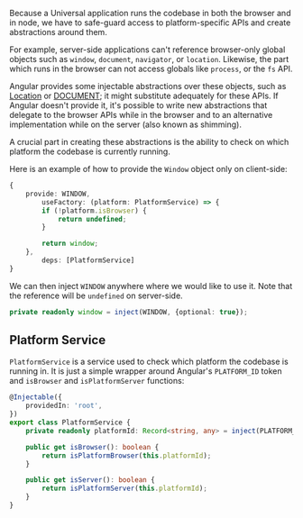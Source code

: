 Because a Universal application runs the codebase in both the browser and in node, we have to safe-guard access to platform-specific APIs and create abstractions around them.

For example, server-side applications can't reference browser-only global objects such as `window`, `document`, `navigator`, or `location`. Likewise, the part which runs in the browser can not access globals like `process`, or the `fs` API.

Angular provides some injectable abstractions over these objects, such as [Location](https://angular.dev/api/common/Location) or [DOCUMENT](https://angular.dev/api/common/DOCUMENT); it might substitute adequately for these APIs. If Angular doesn't provide it, it's possible to write new abstractions that delegate to the browser APIs while in the browser and to an alternative implementation while on the server (also known as shimming).

A crucial part in creating these abstractions is the ability to check on which platform the codebase is currently running.

Here is an example of how to provide the `Window` object only on client-side:

```typescript
{
    provide: WINDOW,
        useFactory: (platform: PlatformService) => {
        if (!platform.isBrowser) {
            return undefined;
        }

        return window;
    },
        deps: [PlatformService]
}
```

We can then inject `WINDOW` anywhere where we would like to use it. Note that the reference will be `undefined` on server-side.

```typescript
private readonly window = inject(WINDOW, {optional: true});
```

## Platform Service
`PlatformService` is a service used to check which platform the codebase is running in. It is just a simple wrapper around Angular's `PLATFORM_ID` token and `isBrowser` and `isPlatformServer` functions:

```typescript
@Injectable({
	providedIn: 'root',
})
export class PlatformService {
    private readonly platformId: Record<string, any> = inject(PLATFORM_ID);

	public get isBrowser(): boolean {
		return isPlatformBrowser(this.platformId);
	}

	public get isServer(): boolean {
		return isPlatformServer(this.platformId);
	}
}
```
